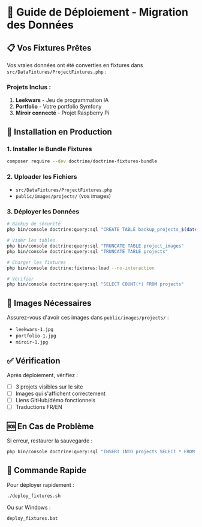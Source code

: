# 🚀 Guide de Déploiement - Migration des Données

## 📋 Vos Fixtures Prêtes

Vos vraies données ont été converties en fixtures dans `src/DataFixtures/ProjectFixtures.php` :

### Projets Inclus :
1. **Leekwars** - Jeu de programmation IA
2. **Portfolio** - Votre portfolio Symfony
3. **Miroir connecté** - Projet Raspberry Pi

## 🔧 Installation en Production

### 1. Installer le Bundle Fixtures
```bash
composer require --dev doctrine/doctrine-fixtures-bundle
```

### 2. Uploader les Fichiers
- `src/DataFixtures/ProjectFixtures.php`
- `public/images/projects/` (vos images)

### 3. Déployer les Données
```bash
# Backup de sécurité
php bin/console doctrine:query:sql "CREATE TABLE backup_projects_$(date +%Y%m%d) AS SELECT * FROM projects"

# Vider les tables
php bin/console doctrine:query:sql "TRUNCATE TABLE project_images"
php bin/console doctrine:query:sql "TRUNCATE TABLE projects"

# Charger les fixtures
php bin/console doctrine:fixtures:load --no-interaction

# Vérifier
php bin/console doctrine:query:sql "SELECT COUNT(*) FROM projects"
```

## 📁 Images Nécessaires

Assurez-vous d'avoir ces images dans `public/images/projects/` :
- `leekwars-1.jpg`
- `portfolio-1.jpg` 
- `miroir-1.jpg`

## ✅ Vérification

Après déploiement, vérifiez :
- [ ] 3 projets visibles sur le site
- [ ] Images qui s'affichent correctement
- [ ] Liens GitHub/démo fonctionnels
- [ ] Traductions FR/EN

## 🆘 En Cas de Problème

Si erreur, restaurer la sauvegarde :
```bash
php bin/console doctrine:query:sql "INSERT INTO projects SELECT * FROM backup_projects_YYYYMMDD"
```

## 🎯 Commande Rapide

Pour déployer rapidement :
```bash
./deploy_fixtures.sh
```

Ou sur Windows :
```cmd
deploy_fixtures.bat
```
